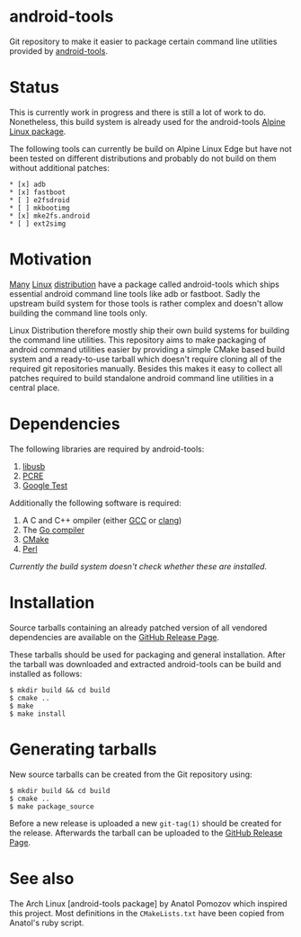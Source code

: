 # android-tools

Git repository to make it easier to package certain command line
utilities provided by [android-tools][android-tools].

# Status

This is currently work in progress and there is still a lot of work to
do. Nonetheless, this build system is already used for the android-tools
[Alpine Linux package][alpine-linux].

The following tools can currently be build on Alpine Linux Edge but have
not been tested on different distributions and probably do not build on
them without additional patches:

	* [x] adb
	* [x] fastboot
	* [ ] e2fsdroid
	* [ ] mkbootimg
	* [x] mke2fs.android
	* [ ] ext2simg

# Motivation

[Many][void-linux] [Linux][arch-linux] [distribution][alpine-linux] have
a package called android-tools which ships essential android command
line tools like adb or fastboot. Sadly the upstream build system for
those tools is rather complex and doesn't allow building the command
line tools only.

Linux Distribution therefore mostly ship their own build systems for
building the command line utilities. This repository aims to make
packaging of android command utilities easier by providing a simple
CMake based build system and a ready-to-use tarball which doesn't
require cloning all of the required git repositories manually. Besides
this makes it easy to collect all patches required to build standalone
android command line utilities in a central place.

# Dependencies

The following libraries are required by android-tools:

1. [libusb][libusb]
2. [PCRE][PCRE]
3. [Google Test][gtest]

Additionally the following software is required:

1. A C and C++ ompiler (either [GCC][gcc] or [clang][clang])
2. The [Go compiler][golang]
3. [CMake][cmake]
4. [Perl][perl]

*Currently the build system doesn't check whether these are installed.*

# Installation

Source tarballs containing an already patched version of all vendored
dependencies are available on the [GitHub Release Page][release-page].

These tarballs should be used for packaging and general installation.
After the tarball was downloaded and extracted android-tools can be
build and installed as follows:

	$ mkdir build && cd build
	$ cmake ..
	$ make
	$ make install

# Generating tarballs

New source tarballs can be created from the Git repository using:

	$ mkdir build && cd build
	$ cmake ..
	$ make package_source

Before a new release is uploaded a new `git-tag(1)` should be created
for the release. Afterwards the tarball can be uploaded to the [GitHub
Release Page][release-page].

# See also

The Arch Linux [android-tools package] by Anatol Pomozov which
inspired this project. Most definitions in the `CMakeLists.txt`
have been copied from Anatol's ruby script.

[android-tools]: https://sites.google.com/a/android.com/tools/
[void-linux]: https://github.com/voidlinux/void-packages/tree/master/srcpkgs/android-tools
[arch-linux]: https://www.archlinux.org/packages/community/x86_64/android-tools/
[alpine-linux]: https://pkgs.alpinelinux.org/package/edge/testing/x86_64/android-tools
[release-page]: https://github.com/nmeum/android-tools/releases
[libusb]: http://libusb.info/
[PCRE]: http://pcre.sourceforge.net/
[gtest]: https://github.com/google/googletest
[gcc]: https://gcc.gnu.org/
[clang]: https://llvm.org/
[golang]: https://golang.org/
[cmake]: https://cmake.org/
[perl]: https://www.perl.org/
